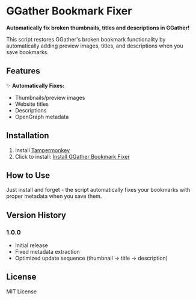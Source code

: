 # GGather Bookmark Fixer

**Automatically fix broken thumbnails, titles and descriptions in GGather!** 

This script restores GGather's broken bookmark functionality by automatically adding preview images, titles, and descriptions when you save bookmarks.

## Features

✨ **Automatically Fixes:**
- Thumbnails/preview images
- Website titles
- Descriptions
- OpenGraph metadata

## Installation

1. Install [Tampermonkey](https://www.tampermonkey.net/)
2. Click to install: [Install GGather Bookmark Fixer](https://greasyfork.org/pl/scripts/523032)

## How to Use

Just install and forget - the script automatically fixes your bookmarks with proper metadata when you save them.

## Version History

### 1.0.0
- Initial release
- Fixed metadata extraction
- Optimized update sequence (thumbnail → title → description)

## License

MIT License